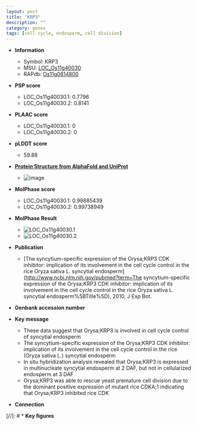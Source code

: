 ```yaml
---
layout: post
title: "KRP3"
description: ""
category: genes
tags: [cell cycle, endosperm, cell division]
---
```


* **Information**  
    + Symbol: KRP3  
    + MSU: [LOC_Os11g40030](http://rice.plantbiology.msu.edu/cgi-bin/ORF_infopage.cgi?orf=LOC_Os11g40030)  
    + RAPdb: [Os11g0614800](http://rapdb.dna.affrc.go.jp/viewer/gbrowse_details/irgsp1?name=Os11g0614800)  

* **PSP score**  
    + LOC_Os11g40030.1: 0.7796 
    + LOC_Os11g40030.2: 0.8141 

* **PLAAC score**  
    + LOC_Os11g40030.1: 0 
    + LOC_Os11g40030.2: 0 

* **pLDDT score**
    + 59.88

* **[Protein Structure from AlphaFold and UniProt](https://www.uniprot.org/uniprotkb/Q2R185/entry#structure)**
    + ![image](https://ricepsp.github.io/images/Q2/AF-Q2R185-F1.png)

* **MolPhase score**
    + LOC_Os11g40030.1: 0.99885439
    + LOC_Os11g40030.2: 0.99738949

* **MolPhase Result**
    + ![LOC_Os11g40030.1](https://304243504.github.io/Pictures/LOC_Os11g/LOC_Os11g40030.1.png)
    + ![LOC_Os11g40030.2](https://304243504.github.io/Pictures/LOC_Os11g/LOC_Os11g40030.2.png)

* **Publication**  
    + [The syncytium-specific expression of the Orysa;KRP3 CDK inhibitor: implication of its involvement in the cell cycle control in the rice Oryza sativa L. syncytial endosperm](http://www.ncbi.nlm.nih.gov/pubmed?term=The syncytium-specific expression of the Orysa;KRP3 CDK inhibitor: implication of its involvement in the cell cycle control in the rice Oryza sativa L. syncytial endosperm%5BTitle%5D), 2010, J Exp Bot.

* **Genbank accession number**  

* **Key message**  
    + These data suggest that Orysa;KRP3 is involved in cell cycle control of syncytial endosperm
    + The syncytium-specific expression of the Orysa;KRP3 CDK inhibitor: implication of its involvement in the cell cycle control in the rice (Oryza sativa L.) syncytial endosperm
    + In situ hybridization analysis revealed that Orysa;KRP3 is expressed in multinucleate syncytial endosperm at 2 DAF, but not in cellularized endosperm at 3 DAF
    + Orysa;KRP3 was able to rescue yeast premature cell division due to the dominant positive expression of mutant rice CDKA;1 indicating that Orysa;KRP3 inhibited rice CDK

* **Connection**  

[//]: # * **Key figures**  


